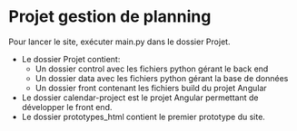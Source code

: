 # Projet gestion de planning

Pour lancer le site, exécuter main.py dans le dossier Projet.

- Le dossier Projet contient:
    - Un dossier control avec les fichiers python gérant le back end
    - Un dossier data avec les fichiers python gérant la base de données
    - Un dossier front contenant les fichiers build du projet Angular
- Le dossier calendar-project est le projet Angular permettant de développer le front end.
- Le dossier prototypes_html contient le premier prototype du site.

